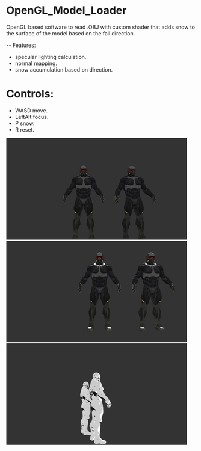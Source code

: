 # OpenGL_Model_Loader
OpenGL based software to read .OBJ with custom shader that adds snow to the surface of the model based on the fall direction

-- Features:
- specular lighting calculation.
- normal mapping.
- snow accumulation based on direction.

# Controls:
- WASD move.
- LeftAlt focus.
- P snow.
- R reset.

![](snow.gif) ![](snowOn.gif) ![](snowShow.gif) 
